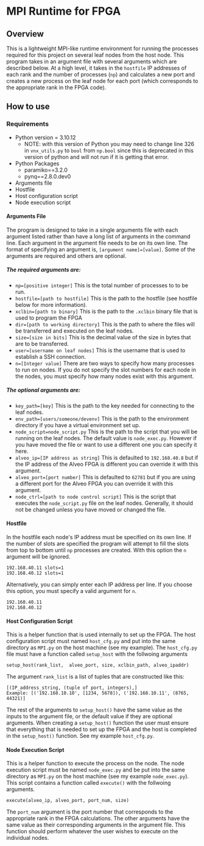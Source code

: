 # MPI Runtime for FPGA

## Overview
This is a lightweight MPI-like runtime environment for running the processes required for this project on several leaf nodes from the host node. This program takes in an argument file with several arguments which are described below. At a high level, it takes in the `hostfile` IP addresses of each rank and the number of processes (`np`) and calculates a new port and creates a new process on the leaf node for each port (which corresponds to the appropriate rank in the FPGA code).

## How to use
### Requirements
- Python version = 3.10.12
    - NOTE: with this version of Python you may need to change line 326 in `vnx_utils.py` to `bool` from `np.bool` since this is deprecated in this version of python and will not run if it is getting that error.
- Python Packages
  - paramiko==3.2.0
  - pynq==2.8.0.dev0
- Arguments file
- Hostfile
- Host configuration script
- Node execution script

#### Arguments File
The program is designed to take in a single arguments file with each argument listed rather than have a long list of arguments in the command line. Each argument in the argument file needs to be on its own line. The format of specifying an argument is, `[argument name]=[value]`. Some of the arguments are required and others are optional. 

##### The required arguments are:
- `np=[positive integer]` This is the total number of processes to to be run.
- `hostfile=[path to hostfile]` This is the path to the hostfile (see hostfile below for more information).
- `xclbin=[path to binary]` This is the path to the `.xclbin` binary file that is used to program the FPGA
- `dir=[path to working directory]` This is the path to where the files will be transferred and executed on the leaf nodes.
- `size=[size in bits]` This is the decimal value of the size in bytes that are to be transferred.
- `user=[username on leaf nodes]` This is the username that is used to establish a SSH connection.
- `n=[Integer value]` There are two ways to specify how many processes to run on nodes. If you do not specify the slot numbers for each node in the nodes, you must specify how many nodes exist with this argument.

##### The optional arguments are:
- `key_path=[key]` This is the path to the key needed for connecting to the leaf nodes.
- `env_path=[users/someone/devenv]` This is the path to the environment directory if you have a virtual environment set up.
- `node_script=node_script.py` This is the path to the script that you will be running on the leaf nodes. The default value is `node_exec.py`. However if you have moved the file or want to use a different one you can specify it here.
- `alveo_ip=[IP address as string]` This is defaulted to `192.168.40.8` but if the IP address of the Alveo FPGA is different you can override it with this argument.
- `alveo_port=[port number]` This is defaulted to `62781` but if you are using a different port for the Alveo FPGA you can override it with this argument.
- `node_ctrl=[path to node control script]` This is the script that executes the `node_script.py` file on the leaf nodes. Generally, it should not be changed unless you have moved or changed the file.
 
#### Hostfile
In the hostfile each node's IP address must be specified on its own line. If the number of slots are specified the program will attempt to fill the slots from top to bottom until `np` processes are created. With this option the `n` argument will be ignored.
```
192.168.40.11 slots=1
192.168.40.12 slots=1
```
Alternatively, you can simply enter each IP address per line. If you choose this option, you must specify a valid argument for `n`.
```
192.168.40.11
192.168.40.12
```
#### Host Configuration Script
This is a helper function that is used internally to set up the FPGA. The host configuration script must named `host_cfg.py` and put into the same directory as `MPI.py` on the host machine (see my example). The `host_cfg.py` file must have a function called `setup_host` with the follwoing arguments
```
setup_host(rank_list,  alveo_port, size, xclbin_path, alveo_ipaddr)
```
The argument `rank_list` is a list of tuples that are constructed like this:
```
[(IP_address_string, (tuple of port, integers),]
Example: [('192.168.10.10', [1234, 5678]), ('192.168.10.11', (8765, 44321)]
```
The rest of the arguments to `setup_host()` have the same value as the inputs to the argument file, or the default value if they are optional arguments. When creating a `setup_host()` function the user must ensure that everything that is needed to set up the FPGA and the host is completed in the `setup_host()` function. See my example `host_cfg.py`.

#### Node Execution Script
This is a helper function to execute the process on the node. The node execution script must be named `node_exec.py` and be put into the same directory as `MPI.py` on the host machine (see my example `node_exec.py`). This script contains a function called `execute()` with the follwoing arguments.
```
execute(alveo_ip, alveo_port, port_num, size)
```
The `port_num` argument is the port number that corresponds to the appropriate rank in the FPGA calculations. The other arguments have the same value as their corresponding arguments in the argument file. This function should perform whatever the user wishes to execute on the individual nodes.

